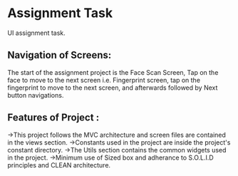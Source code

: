 # Assignment Task

UI assignment task.

## Navigation of Screens:

The start of the assignment project is the Face Scan Screen, Tap on the face to move to the next screen i.e. Fingerprint screen, tap on the fingerprint to move to the next screen, and afterwards followed by Next button navigations.

## Features of Project :

->This project follows the MVC architecture and screen files are contained in the views section.
->Constants used in the project are inside the project's constant directory.
->The Utils section contains the common widgets used in the project.
->Minimum use of Sized box and adherance to S.O.L.I.D principles and CLEAN architecture.


